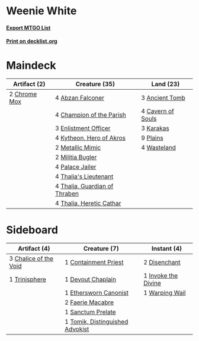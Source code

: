 # Weenie White

#### [Export MTGO List](../collection/Weenie%20White/Weenie%20White.txt)
#### [Print on decklist.org](http://decklist.org/?deckmain=4%09Abzan%20Falconer%0A3%09Ancient%20Tomb%0A4%09Cavern%20of%20Souls%0A4%09Champion%20of%20the%20Parish%0A2%09Chrome%20Mox%0A3%09Enlistment%20Officer%0A3%09Karakas%0A4%09Kytheon,%20Hero%20of%20Akros%0A2%09Metallic%20Mimic%0A2%09Militia%20Bugler%0A4%09Palace%20Jailer%0A9%09Plains%0A4%09Thalia's%20Lieutenant%0A4%09Thalia,%20Guardian%20of%20Thraben%0A4%09Thalia,%20Heretic%20Cathar%0A4%09Wasteland&deckside=3%09Chalice%20of%20the%20Void%0A1%09Containment%20Priest%0A1%09Devout%20Chaplain%0A2%09Disenchant%0A1%09Ethersworn%20Canonist%0A2%09Faerie%20Macabre%0A1%09Invoke%20the%20Divine%0A1%09Sanctum%20Prelate%0A1%09Tomik,%20Distinguished%20Advokist%0A1%09Trinisphere%0A1%09Warping%20Wail)
# Maindeck

|                                     Artifact (2)                                      |                                             Creature (35)                                              |                                         Land (23)                                          |
|---------------------------------------------------------------------------------------|--------------------------------------------------------------------------------------------------------|--------------------------------------------------------------------------------------------|
|2 [Chrome Mox](http://gatherer.wizards.com/Pages/Card/Details.aspx?multiverseid=413761)|4 [Abzan Falconer](http://gatherer.wizards.com/Pages/Card/Details.aspx?multiverseid=420674)             |3 [Ancient Tomb](http://gatherer.wizards.com/Pages/Card/Details.aspx?multiverseid=409567)   |
|                                                                                       |4 [Champion of the Parish](http://gatherer.wizards.com/Pages/Card/Details.aspx?multiverseid=409580)     |4 [Cavern of Souls](http://gatherer.wizards.com/Pages/Card/Details.aspx?multiverseid=278058)|
|                                                                                       |3 [Enlistment Officer](http://gatherer.wizards.com/Pages/Card/Details.aspx?multiverseid=27657)          |3 [Karakas](http://gatherer.wizards.com/Pages/Card/Details.aspx?multiverseid=413782)        |
|                                                                                       |4 [Kytheon, Hero of Akros](http://gatherer.wizards.com/Pages/Card/Details.aspx?multiverseid=398428)     |9 [Plains](http://gatherer.wizards.com/Pages/Card/Details.aspx?multiverseid=439856)         |
|                                                                                       |2 [Metallic Mimic](http://gatherer.wizards.com/Pages/Card/Details.aspx?multiverseid=423831)             |4 [Wasteland](http://gatherer.wizards.com/Pages/Card/Details.aspx?multiverseid=413790)      |
|                                                                                       |2 [Militia Bugler](http://gatherer.wizards.com/Pages/Card/Details.aspx?multiverseid=447165)             |                                                                                            |
|                                                                                       |4 [Palace Jailer](http://gatherer.wizards.com/Pages/Card/Details.aspx?multiverseid=416775)              |                                                                                            |
|                                                                                       |4 [Thalia's Lieutenant](http://gatherer.wizards.com/Pages/Card/Details.aspx?multiverseid=409783)        |                                                                                            |
|                                                                                       |4 [Thalia, Guardian of Thraben](http://gatherer.wizards.com/Pages/Card/Details.aspx?multiverseid=442025)|                                                                                            |
|                                                                                       |4 [Thalia, Heretic Cathar](http://gatherer.wizards.com/Pages/Card/Details.aspx?multiverseid=414338)     |                                                                                            |


# Sideboard

|                                          Artifact (4)                                          |                                               Creature (7)                                               |                                         Instant (4)                                          |
|------------------------------------------------------------------------------------------------|----------------------------------------------------------------------------------------------------------|----------------------------------------------------------------------------------------------|
|3 [Chalice of the Void](http://gatherer.wizards.com/Pages/Card/Details.aspx?multiverseid=442211)|1 [Containment Priest](http://gatherer.wizards.com/Pages/Card/Details.aspx?multiverseid=389470)           |2 [Disenchant](http://gatherer.wizards.com/Pages/Card/Details.aspx?multiverseid=847)          |
|1 [Trinisphere](http://gatherer.wizards.com/Pages/Card/Details.aspx?multiverseid=43545)         |1 [Devout Chaplain](http://gatherer.wizards.com/Pages/Card/Details.aspx?multiverseid=276195)              |1 [Invoke the Divine](http://gatherer.wizards.com/Pages/Card/Details.aspx?multiverseid=442910)|
|                                                                                                |1 [Ethersworn Canonist](http://gatherer.wizards.com/Pages/Card/Details.aspx?multiverseid=174931)          |1 [Warping Wail](http://gatherer.wizards.com/Pages/Card/Details.aspx?multiverseid=407522)     |
|                                                                                                |2 [Faerie Macabre](http://gatherer.wizards.com/Pages/Card/Details.aspx?multiverseid=201822)               |                                                                                              |
|                                                                                                |1 [Sanctum Prelate](http://gatherer.wizards.com/Pages/Card/Details.aspx?multiverseid=416780)              |                                                                                              |
|                                                                                                |1 [Tomik, Distinguished Advokist](http://gatherer.wizards.com/Pages/Card/Details.aspx?multiverseid=460961)|                                                                                              |

